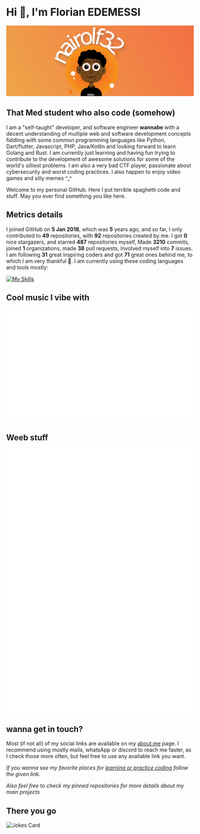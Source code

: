 # Hi 👾, I'm Florian EDEMESSI

<img src="/images/banner.jpg" alt="florian edemessi nairolf32 banner">

## That Med student who also code (somehow)

I am a "self-taught" developer, and software engineer **wannabe** with a decent understanding of multiple web and software development concepts fiddling with some common programming languages like Python, Dart/flutter, Javascript, PHP, Java/Kotlin and looking forward to learn Golang and Rust. I am currently just learning and having fun trying to contribute to the development of awesome solutions for some of the world's silliest problems. I am also a very bad CTF player, passionate about cybersecurity and worst coding practices. I also happen to enjoy video games and silly memes ^_^

Welcome to my personal GitHub. Here I put terrible spaghetti code and stuff. May you ever find something you like here.

## Metrics details

I joined GitHub on **5 Jan 2018**, which was **5** years ago, and so far, I only contributed to **49** repositories, with **92** repositories created by me. I got **0** nice stargazers, and starred **487** repositories myself, Made **3210** commits, joined **1** organizations, made **38** pull requests, Involved myself into **7** issues. I am following **31** great inspiring coders and got **71** great ones behind me, to which I am very thankful 💛. I am currently using these coding languages and tools mostly:

[![My Skills](https://skillicons.dev/icons?i=linux,bash,c,js,python,php,java,kotlin,flutter,golang)](https://skillicons.dev)

## Cool music I vibe with

<img src="https://github.com/nair0lf32/nair0lf32/blob/main/.cache/nairolf-music.svg">

## Weeb stuff

<img src="https://github.com/nair0lf32/nair0lf32/blob/main/.cache/nairolf-anilist.svg">

## wanna get in touch?

Most (if not all) of my social links are available on my [about.me](https://about.me/florian_edemessi) page. I recommend using mostly mails, whatsApp or discord to reach me faster, as I check those more often, but feel free to use any available link you want.

*If you wanna see my favorite places for [learning or practice coding](https://github.com/nair0lf32/challenger) follow the given link.*

*Also feel free to check my pinned repositories for more details about my main projects*

## There you go

![Jokes Card](https://readme-jokes.vercel.app/api?hideBorder)
